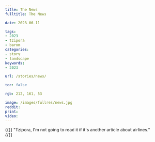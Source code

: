 ```yaml
---
title: The News
fulltitle: The News

date: 2023-06-11

tags:
- 2023
- tzipora
- baron
categories:
- story
- landscape
keywords:
- 2023

url: /stories/news/

toc: false

rgb: 212, 161, 53

image: /images/fullres/news.jpg
reddit:
print:
video:
---
```

{{<hint caption>}}
"Tzipora, I'm not going to read it if it's another article about airlines."
{{</hint>}}